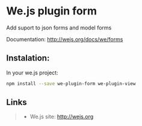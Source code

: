 # We.js plugin form

Add suport to json forms and model forms

Documentation: http://wejs.org/docs/we/forms

## Instalation:

In your we.js project:

```sh
npm install --save we-plugin-form we-plugin-view
```

## Links

> * We.js site: http://wejs.org
